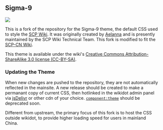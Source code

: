 ## Sigma-9

[![](https://data.jsdelivr.com/v1/package/gh/scp-cn-tech/sigma9/badge?style=rounded)](https://www.jsdelivr.com/package/gh/scp-cn-tech/sigma9)

This is a fork of the repository for the Sigma-9 theme, the default CSS used to style the [SCP Wiki](http://scp-wiki.wikidot.com). It was originally created by [Aelanna](http://www.wikidot.com/user:info/aelanna) and is presently maintained by the SCP Wiki Technical Team. This fork is modified to fit the [SCP-CN Wiki](http://scp-wiki-cn.wikidot.com).

This theme is available under the wiki's [Creative Commons Attribution-ShareAlike 3.0 license (CC-BY-SA)](https://creativecommons.org/licenses/by-sa/3.0/).

### Updating the Theme

When new changes are pushed to the repository, they are not automatically reflected in the mainsite. A new release should be created to make a permanant copy of current CSS, then hotlinked in the wikidot admin panel via [jsDelivr](https://www.jsdelivr.com/package/gh/scp-cn-tech/sigma9) or other cdn of your choice. [`component:theme`](http://scp-wiki-cn.wikidot.com/component:theme) should be deprecated soon.

Different from upstream, the primary focus of this fork is to host the CSS outside wikidot, to provide higher loading speed for users in mainland China.
